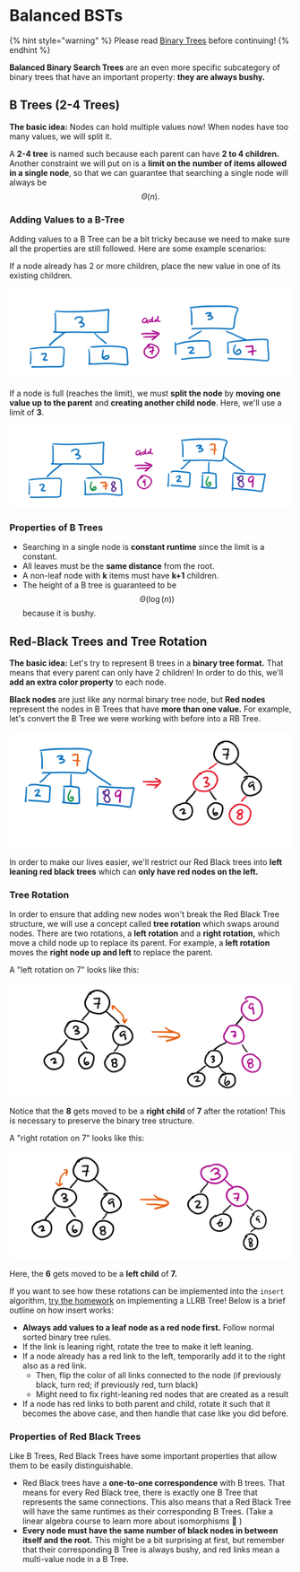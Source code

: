# Balanced BSTs

{% hint style="warning" %}
Please read [Binary Trees](./) before continuing!
{% endhint %}

**Balanced Binary Search Trees** are an even more specific subcategory of binary trees that have an important property: **they are always bushy.** 

## B Trees \(2-4 Trees\)

**The basic idea:** Nodes can hold multiple values now! When nodes have too many values, we will split it.

A **2-4 tree** is named such because each parent can have **2 to 4 children.** Another constraint we will put on is a **limit on the** **number of items allowed in a single node**, so that we can guarantee that searching a single node will always be $$\Theta(n).$$ 

### **Adding Values to a B-Tree**

Adding values to a B Tree can be a bit tricky because we need to make sure all the properties are still followed. Here are some example scenarios:

If a node already has 2 or more children, place the new value in one of its existing children.

![](../../.gitbook/assets/image%20%2841%29.png)

If a node is full \(reaches the limit\), we must **split the node** by **moving one value up to the parent** and **creating another child node**. Here, we'll use a limit of **3**.

![](../../.gitbook/assets/image.png)

### Properties of B Trees

* Searching in a single node is **constant runtime** since the limit is a constant.
* All leaves must be the **same distance** from the root. 
* A non-leaf node with **k** items must have **k+1** children.
* The height of a B tree is guaranteed to be $$\Theta(\log(n))$$ because it is bushy.

## Red-Black Trees and Tree Rotation

**The basic idea:** Let's try to represent B trees in a **binary tree format.** That means that every parent can only have 2 children! In order to do this, we'll **add an extra color property** to each node.

**Black nodes** are just like any normal binary tree node, but **Red nodes** represent the nodes in B Trees that have **more than one value.** For example, let's convert the B Tree we were working with before into a RB Tree.

![](../../.gitbook/assets/image%20%2856%29.png)

In order to make our lives easier, we'll restrict our Red Black trees into **left leaning red black trees** which can **only have red nodes on the left.** 

### **Tree Rotation**

In order to ensure that adding new nodes won't break the Red Black Tree structure, we will use a concept called **tree rotation** which swaps around nodes. There are two rotations, a **left rotation** and a **right rotation,** which move a child node up to replace its parent. For example, a **left rotation** moves the **right node up and left** to replace the parent.

A "left rotation on 7" looks like this:

![](../../.gitbook/assets/image%20%2882%29.png)

Notice that the **8** gets moved to be a **right child** of **7** after the rotation! This is necessary to preserve the binary tree structure.

A "right rotation on 7" looks like this:

![](../../.gitbook/assets/image%20%2831%29.png)

Here, the **6** gets moved to be a **left child** of **7.**

If you want to see how these rotations can be implemented into the `insert` algorithm, [try the homework](https://inst.eecs.berkeley.edu/~cs61b/sp20/materials/hw/hw8/index.html) on implementing a LLRB Tree! Below is a brief outline on how insert works:

* **Always add values to a leaf node as a red node first.** Follow normal sorted binary tree rules.
* If the link is leaning right, rotate the tree to make it left leaning.
* If a node already has a red link to the left, temporarily add it to the right also as a red link.
  * Then, flip the color of all links connected to the node \(if previously black, turn red; if previously red, turn black\)
  * Might need to fix right-leaning red nodes that are created as a result
* If a node has red links to both parent and child, rotate it such that it becomes the above case, and then handle that case like you did before.

### Properties of Red Black Trees

Like B Trees, Red Black Trees have some important properties that allow them to be easily distinguishable.

* Red Black trees have a **one-to-one correspondence** with B trees. That means for every Red Black tree, there is exactly one B Tree that represents the same connections. This also means that a Red Black Tree will have the same runtimes as their corresponding B Trees. \(Take a linear algebra course to learn more about isomorphisms 🙂 \)
* **Every node must have the same number of black nodes in between itself and the root.** This might be a bit surprising at first, but remember that their corresponding B Tree is always bushy, and red links mean a multi-value node in a B Tree.

